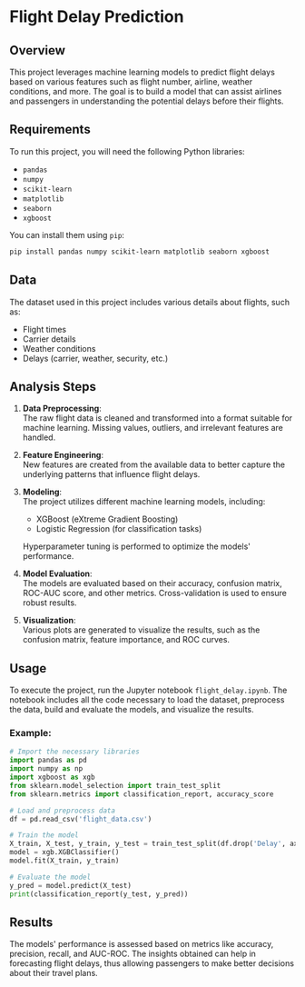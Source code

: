 # Flight Delay Prediction

## Overview

This project leverages machine learning models to predict flight delays based on various features such as flight number, airline, weather conditions, and more. The goal is to build a model that can assist airlines and passengers in understanding the potential delays before their flights.

## Requirements

To run this project, you will need the following Python libraries:

- `pandas`
- `numpy`
- `scikit-learn`
- `matplotlib`
- `seaborn`
- `xgboost`

You can install them using `pip`:

```bash
pip install pandas numpy scikit-learn matplotlib seaborn xgboost
```

## Data

The dataset used in this project includes various details about flights, such as:

- Flight times
- Carrier details
- Weather conditions
- Delays (carrier, weather, security, etc.)

## Analysis Steps

1. **Data Preprocessing**:  
   The raw flight data is cleaned and transformed into a format suitable for machine learning. Missing values, outliers, and irrelevant features are handled.

2. **Feature Engineering**:  
   New features are created from the available data to better capture the underlying patterns that influence flight delays.

3. **Modeling**:  
   The project utilizes different machine learning models, including:
   - XGBoost (eXtreme Gradient Boosting)
   - Logistic Regression (for classification tasks)
   
   Hyperparameter tuning is performed to optimize the models' performance.

4. **Model Evaluation**:  
   The models are evaluated based on their accuracy, confusion matrix, ROC-AUC score, and other metrics. Cross-validation is used to ensure robust results.

5. **Visualization**:  
   Various plots are generated to visualize the results, such as the confusion matrix, feature importance, and ROC curves.

## Usage

To execute the project, run the Jupyter notebook `flight_delay.ipynb`. The notebook includes all the code necessary to load the dataset, preprocess the data, build and evaluate the models, and visualize the results.

### Example:

```python
# Import the necessary libraries
import pandas as pd
import numpy as np
import xgboost as xgb
from sklearn.model_selection import train_test_split
from sklearn.metrics import classification_report, accuracy_score

# Load and preprocess data
df = pd.read_csv('flight_data.csv')

# Train the model
X_train, X_test, y_train, y_test = train_test_split(df.drop('Delay', axis=1), df['Delay'], test_size=0.2)
model = xgb.XGBClassifier()
model.fit(X_train, y_train)

# Evaluate the model
y_pred = model.predict(X_test)
print(classification_report(y_test, y_pred))
```

## Results

The models' performance is assessed based on metrics like accuracy, precision, recall, and AUC-ROC. The insights obtained can help in forecasting flight delays, thus allowing passengers to make better decisions about their travel plans.
